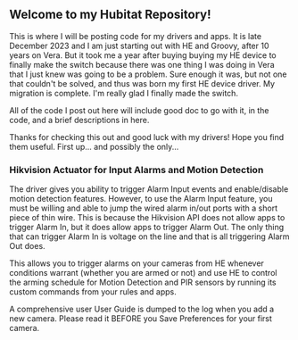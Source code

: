 ## Welcome to my Hubitat Repository!
This is where I will be posting code for my drivers and apps. It is late December 2023 and I am just starting out with HE and Groovy, after 10 years on Vera. But it took me a year after buying buying my HE device to finally make the switch because there was one thing I was doing in Vera that I just knew was going to be a problem. Sure enough it was, but not one that couldn't be solved, and thus was born my first HE device driver. My migration is complete. I'm really glad I finally made the switch.

All of the code I post out here will include good doc to go with it, in the code, and a brief descriptions in here.

Thanks for checking this out and good luck with my drivers! Hope you find them useful. First up... and possibly the only...

### Hikvision Actuator for Input Alarms and Motion Detection
The driver gives you ability to trigger Alarm Input events and enable/disable motion detection features. However, to use the Alarm Input feature, you must be willing and able to jump the wired alarm in/out ports with a short piece of thin wire. This is because the Hikvision API does not allow apps to trigger Alarm In, but it does allow apps to trigger Alarm Out. The only thing that can trigger Alarm In is voltage on the line and that is all triggering Alarm Out does.

This allows you to trigger alarms on your cameras from HE whenever conditions warrant (whether you are armed or not) and use HE to control the arming schedule for Motion Detection and PIR sensors by running its custom commands from your rules and apps. 

A comprehensive user User Guide is dumped to the log when you add a new camera. Please read it BEFORE you Save Preferences for your first camera.
